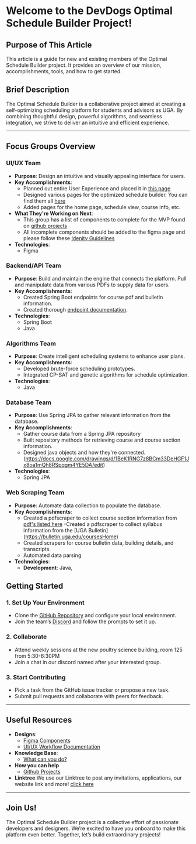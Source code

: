 # Welcome to the DevDogs Optimal Schedule Builder Project!

## Purpose of This Article
This article is a guide for new and existing members of the Optimal Schedule Builder project. It provides an overview of our mission, accomplishments, tools, and how to get started. 

## Brief Description
The Optimal Schedule Builder is a collaborative project aimed at creating a self-optimizing scheduling platform for students and advisors as UGA. By combining thoughtful design, powerful algorithms, and seamless integration, we strive to deliver an intuitive and efficient experience.

---

## Focus Groups Overview

### UI/UX Team
- **Purpose**: Design an intuitive and visually appealing interface for users. 
- **Key Accomplishments**:
  - Planned out entire User Experience and placed it in [this page](https://www.figma.com/board/N0RmDOJokDFRHElKI32C7k/Updated-Optimal-Schedule-Builder-Workflow?node-id=0-1&p=f&t=uDmrJt15ck7skpct-0) 
  - Designed various pages for the optimized schedule builder. You can find them all [here](https://www.figma.com/design/ZoW3A9CHTfJfw8qh7iU41b/Optimal-Schedule-Builder?node-id=1494-2&p=f&t=BXsQ1rv5Tb6cVBmN-0) 
  - Added pages for the home page, schedule view, course info, etc. 
- **What They're Working on Next**:
  - This group has a list of components to complete for the MVP found on [github projects](https://github.com/orgs/DevDogs-UGA/projects/3/views/1)
  - All incomplete components should be added to the figma page and please follow these [Idenity Guidelines](https://cdn.discordapp.com/attachments/1284961011937579070/1293684841136521287/D-DevDogs_Identity_Guidelines-091024-212033.pdf?ex=6784db25&is=678389a5&hm=8ad78c2aff11663c1ad8223a0d3f60a8571b2855c0cb61adb77d136b979e101c&)
- **Technologies**:  
  - Figma

### Backend/API Team
- **Purpose**: Build and maintain the engine that connects the platform. Pull and manipulate data from various PDFs to supply data for users. 
- **Key Accomplishments**:
   -  Created Spring Boot endpoints for course pdf and bulletin information. 
   -  Created thorough [endpoint documentation](https://docs.google.com/document/d/1UCqmfoyiv9WarZpkEv7axqQeUps-_FyH7HGqdeL9mx8/edit?usp=drive_link).
- **Technologies**:  
  - Spring Boot
  - Java  
### Algorithms Team
- **Purpose**: Create intelligent scheduling systems to enhance user plans.  
- **Key Accomplishments**:
  - Developed brute-force scheduling prototypes.
  - Integrated CP-SAT and genetic algorithms for schedule optimization.
- **Technologies**:  
  - Java

### Database Team
- **Purpose**: Use Spring JPA to gather relevant information from the database.
- **Key Accomplishments**:
  - Gather course data from a Spring JPA repository
  - Built repository methods for retrieving course and course section information.
  - Designed java objects and how they're connected.(https://docs.google.com/drawings/d/1BeK1RNG7z8BCm33DeHGF1Jx8oa1mQh8RSpqgm4YE5DA/edit)
- **Technologies**:  
  - Spring JPA

### Web Scraping Team
- **Purpose**: Automate data collection to populate the database.  
- **Key Accomplishments**:
  - Created a pdfscraper to collect course section information from [pdf's listed here](https://reg.uga.edu/enrollment-and-registration/schedule-of-classes/)
  -Created a pdfscraper to collect syllabus information from the [UGA Bulletin] (https://bulletin.uga.edu/coursesHome)
  - Created scrapers for course bulletin data, building details, and transcripts.
  - Automated data parsing
- **Technologies**:  
  - **Development**: Java, 


## Getting Started

### 1. Set Up Your Environment
- Clone the [GitHub Repository](https://github.com) and configure your local environment.
- Join the team’s [Discord](https://tr.ee/P6YXvatLRr) and follow the prompts to set it up.

### 2. Collaborate
- Attend weekly sessions at the new poultry science building, room 125 from 5:30-6:30PM
- Join a chat in our discord named after your interested group. 

### 3. Start Contributing
- Pick a task from the GitHub issue tracker or propose a new task.
- Submit pull requests and collaborate with peers for feedback.

---

## Useful Resources 
- **Designs**:
  - [Figma Components](https://www.figma.com/design/ZoW3A9CHTfJfw8qh7iU41b/Optimal-Schedule-Builder?node-id=1494-2&p=f&t=BXsQ1rv5Tb6cVBmN-0)
  - [UI/UX Workflow Documentation](https://www.notion.so/UIUX-Workflow)  
- **Knowledge Base**: 
   - [What can you do?](https://drive.google.com/drive/folders/12CMaCdlPhXakWvbCUI7aVio1-fjOjGXF?usp=drive_link)
- **How you can help**
   - [Github Projects](https://github.com/orgs/DevDogs-UGA/projects/3/views/1)
- **Linktree**
   We use our Linktree to post any invitations, applications, our website link and more!  [click here](https://linktr.ee/devdogs)
---

## Join Us!
The Optimal Schedule Builder project is a collective effort of passionate developers and designers. We’re excited to have you onboard to make this platform even better. Together, let’s build extraordinary projects! 
